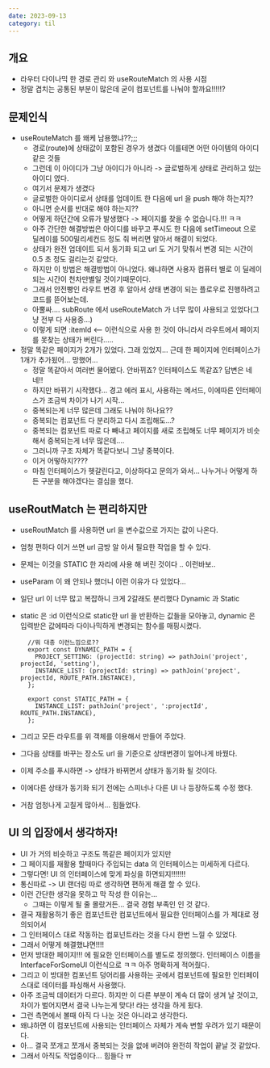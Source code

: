 ```yaml
---
date: 2023-09-13
category: til
---
```


## 개요

- 라우터 다이나믹 한 경로 관리 와 useRouteMatch 의 사용 시점
- 정말 겹치는 공통된 부분이 많은데 굳이 컴포넌트를 나눠야 할까요!!!!!?

## 문제인식

- useRouteMatch 를 왜케 남용했냐??;;;
  - 경로(route)에 상태값이 포함된 경우가 생겼다 이를테면 어떤 아이템의 아이디 같은 것들
  - 그런데 이 아이디가 그냥 아이디가 아니라 -> 글로벌하게 상태로 관리하고 있는 아이디 였다.
  - 여기서 문제가 생겼다
  - 글로벌한 아이디로서 상태를 업데이트 한 다음에 url 을 push 해야 하는지??
  - 아니면 순서를 반대로 해야 하는지??
  - 어떻게 하던간에 오류가 발생했다 -> 페이지를 찾을 수 없습니다.!!! ㅋㅋ
  - 아주 간단한 해결방법은 아이디를 바꾸고 푸시도 한 다음에 setTimeout 으로 딜레이를 500밀리세컨드 정도 줘 버리면 알아서 해결이 되었다.
  - 상태가 완전 업데이트 되서 동기화 되고 url 도 거기 맞춰서 변경 되는 시간이 0.5 초 정도 걸리는것 같았다.
  - 하지만 이 방법은 해결방법이 아니었다. 왜냐하면 사용자 컴퓨터 별로 이 딜레이 되는 시간이 천차만별일 것이기때문이다.
  - 그래서 안전빵인 라우트 변경 후 알아서 상태 변경이 되는 플로우로 진행하려고 코드를 뜯어보는데.
  - 아뿔싸.... subRoute 에서 useRouteMatch 가 너무 많이 사용되고 있었다(그냥 전부 다 사용중...)
  - 이렇게 되면 :itemId <-- 이런식으로 사용 한 것이 아니라서 라우트에서 페이지를 못찾는 상태가 버린다.....
- 정말 똑같은 페이지가 2개가 있었다. 그래 있었지... 근데 한 페이지에 인터페이스가 1개가 추가됬어... 망했어...
  - 정말 똑같아서 여러번 물어봤다. 안바뀌죠? 인터페이스도 똑같죠? 답변은 네네!!
  - 하지만 바뀌기 시작했다... 경고 에러 표시, 사용하는 메서드, 이에따른 인터페이스가 조금씩 차이가 나기 시작...
  - 중복되는게 너무 많은데 그래도 나눠야 하나요??
  - 중복되는 컴포넌트 다 분리하고 다시 조립해도...?
  - 중복되는 컴포넌트 따로 다 빼내고 페이지를 새로 조립해도 너무 페이지가 비슷해서 중복되는게 너무 많은데....
  - 그러니까 구조 자체가 똑같다보니 그냥 중복이다.
  - 이거 어떻하지????
  - 마침 인터페이스가 헷갈린다고, 이상하다고 문의가 와서... 나누거나 어떻게 하든 구분을 해야겠다는 결심을 했다.

## useRoutMatch 는 편리하지만

- useRoutMatch 를 사용하면 url 을 변수값으로 가지는 값이 나온다.
- 엄청 편하다 이거 쓰면 url 금방 알 아서 필요한 작업을 할 수 있다.
- 문제는 이것을 STATIC 한 자리에 사용 해 버린 것이다 .. 이런바보..
- useParam 이 왜 안되나 했더니 이런 이유가 다 있었다...
- 일단 url 이 너무 많고 복잡하니 크게 2갈래도 분리했다 Dynamic 과 Static
- static 은 :id 이런식으로 static한 url 을 반환하는 값들을 모아놓고, dynamic 은 입력받은 값에따라 다이나믹하게 변경되는 함수를 매핑시켰다.

  ```
    //뭐 대충 이런느낌으로??
    export const DYNAMIC_PATH = {
      PROJECT_SETTING: (projectId: string) => pathJoin('project', projectId, 'setting'),
      INSTANCE_LIST: (projectId: string) => pathJoin('project', projectId, ROUTE_PATH.INSTANCE),
    };

    export const STATIC_PATH = {
      INSTANCE_LIST: pathJoin('project', ':projectId', ROUTE_PATH.INSTANCE),
    };

  ```

- 그리고 모든 라우트를 위 객체를 이용해서 만들어 주었다.
- 그다음 상태를 바꾸는 장소도 url 을 기준으로 상태변경이 일어나게 바꿨다.
- 이제 주소를 푸시하면 -> 상태가 바뀌면서 상태가 동기화 될 것이다.
- 이에다른 상태가 동기화 되기 전에는 스피너나 다른 UI 나 등장하도록 수정 했다.
- 거참 엄청나게 고칠게 많아서... 힘들었다.

## UI 의 입장에서 생각하자!

- UI 가 거의 비슷하고 구조도 똑같은 페이지가 있지만
- 그 페이지를 재활용 할때마다 주입되는 data 의 인터페이스는 미세하게 다르다.
- 그렇다면! UI 의 인터페이스에 맞게 파싱을 하면되지!!!!!!!
- 통신따로 -> UI 랜더링 따로 생각하면 편하게 해결 할 수 있다.
- 이런 간단한 생각을 못하고 막 작성 한 이유는...
  - 그때는 이렇게 될 줄 몰랐거든... 결국 경험 부족인 인 것 같다.
- 결국 재활용하기 좋은 컴포넌트란 컴포넌트에서 필요한 인터페이스를 가 제대로 정의되어서
- 그 인터페이스 대로 작동하는 컴포넌트라는 것을 다시 한번 느낄 수 있었다.
- 그래서 어떻게 해결했냐면!!!!
- 먼저 방대한 페이지!!! 에 필요한 인터페이스를 별도로 정의했다. 인터페이스 이름을 InterfaceForSomeUI 이런식으로 ㅋㅋ 아주 명확하게 적어줬다.
- 그리고 이 방대한 컴포넌트 덩어리를 사용하는 곳에서 컴포넌트에 필요한 인터페이스대로 데이터를 파싱해서 사용했다.
- 아주 조금씩 데이터가 다르다. 하지만 이 다른 부분이 계속 더 많이 생겨 날 것이고, 차이가 벌어지면서 결국 나누는게 맞다! 라는 생각을 하게 됬다.
- 그런 측면에서 볼때 아직 다 나눈 것은 아니라고 생각한다.
- 왜냐하면 이 컴포넌트에 사용되는 인터페이스 자체가 계속 변할 우려가 있기 때문이다.
- 아... 결국 쪼개고 쪼개서 중복되는 것을 없애 버려야 완전히 작업이 끝날 것 같았다.
- 그래서 아직도 작업중이다... 힘들다 ㅠ
